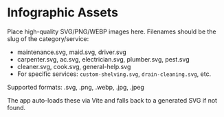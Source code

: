 # Infographic Assets

Place high-quality SVG/PNG/WEBP images here. Filenames should be the slug of the category/service:

- maintenance.svg, maid.svg, driver.svg
- carpenter.svg, ac.svg, electrician.svg, plumber.svg, pest.svg
- cleaner.svg, cook.svg, general-help.svg
- For specific services: `custom-shelving.svg`, `drain-cleaning.svg`, etc.

Supported formats: .svg, .png, .webp, .jpg, .jpeg

The app auto-loads these via Vite and falls back to a generated SVG if not found.



